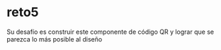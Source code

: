 # reto5
Su desafío es construir este componente de código QR y lograr que se parezca lo más posible al diseño
